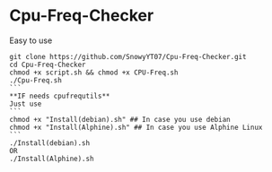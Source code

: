 # Cpu-Freq-Checker
Easy to use

````
git clone https://github.com/SnowyYT07/Cpu-Freq-Checker.git
cd Cpu-Freq-Checker
chmod +x script.sh && chmod +x CPU-Freq.sh
./Cpu-Freq.sh
```
**IF needs cpufrequtils**
Just use
```
chmod +x "Install(debian).sh" ## In case you use debian
chmod +x "Install(Alphine).sh" ## In case you use Alphine Linux
```
./Install(debian).sh
OR
./Install(Alphine).sh
